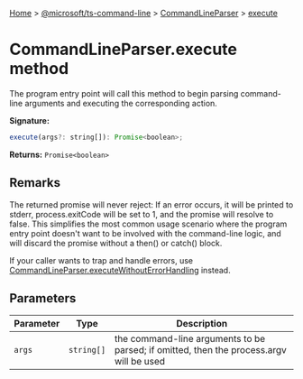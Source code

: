 [Home](./index) &gt; [@microsoft/ts-command-line](./ts-command-line.md) &gt; [CommandLineParser](./ts-command-line.commandlineparser.md) &gt; [execute](./ts-command-line.commandlineparser.execute.md)

# CommandLineParser.execute method

The program entry point will call this method to begin parsing command-line arguments and executing the corresponding action.

**Signature:**
```javascript
execute(args?: string[]): Promise<boolean>;
```
**Returns:** `Promise<boolean>`

## Remarks

The returned promise will never reject: If an error occurs, it will be printed to stderr, process.exitCode will be set to 1, and the promise will resolve to false. This simplifies the most common usage scenario where the program entry point doesn't want to be involved with the command-line logic, and will discard the promise without a then() or catch() block.

If your caller wants to trap and handle errors, use [CommandLineParser.executeWithoutErrorHandling](./ts-command-line.commandlineparser.executewithouterrorhandling.md) instead.

## Parameters

|  Parameter | Type | Description |
|  --- | --- | --- |
|  `args` | `string[]` | the command-line arguments to be parsed; if omitted, then the process.argv will be used |

